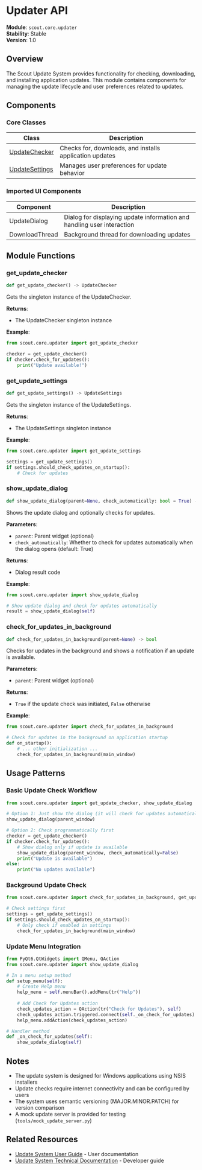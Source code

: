 # Updater API

**Module**: `scout.core.updater`  
**Stability**: Stable  
**Version**: 1.0  

## Overview

The Scout Update System provides functionality for checking, downloading, and installing application updates. This module contains components for managing the update lifecycle and user preferences related to updates.

## Components

### Core Classes

| Class | Description |
|-------|-------------|
| [UpdateChecker](update_checker.md) | Checks for, downloads, and installs application updates |
| [UpdateSettings](update_settings.md) | Manages user preferences for update behavior |

### Imported UI Components

| Component | Description |
|-----------|-------------|
| UpdateDialog | Dialog for displaying update information and handling user interaction |
| DownloadThread | Background thread for downloading updates |

## Module Functions

### get_update_checker

```python
def get_update_checker() -> UpdateChecker
```

Gets the singleton instance of the UpdateChecker.

**Returns**:
- The UpdateChecker singleton instance

**Example**:
```python
from scout.core.updater import get_update_checker

checker = get_update_checker()
if checker.check_for_updates():
    print("Update available!")
```

### get_update_settings

```python
def get_update_settings() -> UpdateSettings
```

Gets the singleton instance of the UpdateSettings.

**Returns**:
- The UpdateSettings singleton instance

**Example**:
```python
from scout.core.updater import get_update_settings

settings = get_update_settings()
if settings.should_check_updates_on_startup():
    # Check for updates
```

### show_update_dialog

```python
def show_update_dialog(parent=None, check_automatically: bool = True) -> int
```

Shows the update dialog and optionally checks for updates.

**Parameters**:
- `parent`: Parent widget (optional)
- `check_automatically`: Whether to check for updates automatically when the dialog opens (default: True)

**Returns**:
- Dialog result code

**Example**:
```python
from scout.core.updater import show_update_dialog

# Show update dialog and check for updates automatically
result = show_update_dialog(self)
```

### check_for_updates_in_background

```python
def check_for_updates_in_background(parent=None) -> bool
```

Checks for updates in the background and shows a notification if an update is available.

**Parameters**:
- `parent`: Parent widget (optional)

**Returns**:
- `True` if the update check was initiated, `False` otherwise

**Example**:
```python
from scout.core.updater import check_for_updates_in_background

# Check for updates in the background on application startup
def on_startup():
    # ... other initialization ...
    check_for_updates_in_background(main_window)
```

## Usage Patterns

### Basic Update Check Workflow

```python
from scout.core.updater import get_update_checker, show_update_dialog

# Option 1: Just show the dialog (it will check for updates automatically)
show_update_dialog(parent_window)

# Option 2: Check programmatically first
checker = get_update_checker()
if checker.check_for_updates():
    # Show dialog only if update is available
    show_update_dialog(parent_window, check_automatically=False)
    print("Update is available")
else:
    print("No updates available")
```

### Background Update Check

```python
from scout.core.updater import check_for_updates_in_background, get_update_settings

# Check settings first
settings = get_update_settings()
if settings.should_check_updates_on_startup():
    # Only check if enabled in settings
    check_for_updates_in_background(main_window)
```

### Update Menu Integration

```python
from PyQt6.QtWidgets import QMenu, QAction
from scout.core.updater import show_update_dialog

# In a menu setup method
def setup_menu(self):
    # Create Help menu
    help_menu = self.menuBar().addMenu(tr("Help"))
    
    # Add Check for Updates action
    check_updates_action = QAction(tr("Check for Updates"), self)
    check_updates_action.triggered.connect(self._on_check_for_updates)
    help_menu.addAction(check_updates_action)

# Handler method
def _on_check_for_updates(self):
    show_update_dialog(self)
```

## Notes

- The update system is designed for Windows applications using NSIS installers
- Update checks require internet connectivity and can be configured by users
- The system uses semantic versioning (MAJOR.MINOR.PATCH) for version comparison
- A mock update server is provided for testing (`tools/mock_update_server.py`)

## Related Resources

- [Update System User Guide](../../user_guide/updates.md) - User documentation
- [Update System Technical Documentation](../../developer/update_mechanism.md) - Developer guide 